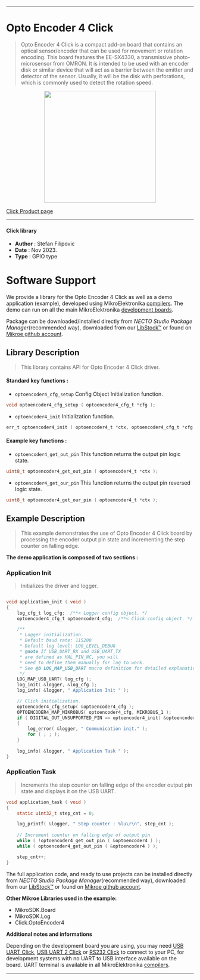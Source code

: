 
---
# Opto Encoder 4 Click

> Opto Encoder 4 Click is a compact add-on board that contains an optical sensor/encoder that can be used for movement or rotation encoding. This board features the EE-SX4330, a transmissive photo-microsensor from OMRON. It is intended to be used with an encoder disk or similar device that will act as a barrier between the emitter and detector of the sensor. Usually, it will be the disk with perforations, which is commonly used to detect the rotation speed.

<p align="center">
  <img src="https://download.mikroe.com/images/click_for_ide/optoencoder4_click.png" height=300px>
</p>

[Click Product page](https://www.mikroe.com/opto-encoder-4-click)

---


#### Click library

- **Author**        : Stefan Filipovic
- **Date**          : Nov 2023.
- **Type**          : GPIO type


# Software Support

We provide a library for the Opto Encoder 4 Click
as well as a demo application (example), developed using MikroElektronika
[compilers](https://www.mikroe.com/necto-studio).
The demo can run on all the main MikroElektronika [development boards](https://www.mikroe.com/development-boards).

Package can be downloaded/installed directly from *NECTO Studio Package Manager*(recommended way), downloaded from our [LibStock&trade;](https://libstock.mikroe.com) or found on [Mikroe github account](https://github.com/MikroElektronika/mikrosdk_click_v2/tree/master/clicks).

## Library Description

> This library contains API for Opto Encoder 4 Click driver.

#### Standard key functions :

- `optoencoder4_cfg_setup` Config Object Initialization function.
```c
void optoencoder4_cfg_setup ( optoencoder4_cfg_t *cfg );
```

- `optoencoder4_init` Initialization function.
```c
err_t optoencoder4_init ( optoencoder4_t *ctx, optoencoder4_cfg_t *cfg );
```

#### Example key functions :

- `optoencoder4_get_out_pin` This function returns the output pin logic state.
```c
uint8_t optoencoder4_get_out_pin ( optoencoder4_t *ctx );
```

- `optoencoder4_get_our_pin` This function returns the output pin reversed logic state.
```c
uint8_t optoencoder4_get_our_pin ( optoencoder4_t *ctx );
```

## Example Description

> This example demonstrates the use of Opto Encoder 4 Click board by processing
the encoder output pin state and incrementing the step counter on falling edge.

**The demo application is composed of two sections :**

### Application Init

> Initializes the driver and logger.

```c

void application_init ( void )
{
    log_cfg_t log_cfg;  /**< Logger config object. */
    optoencoder4_cfg_t optoencoder4_cfg;  /**< Click config object. */

    /** 
     * Logger initialization.
     * Default baud rate: 115200
     * Default log level: LOG_LEVEL_DEBUG
     * @note If USB_UART_RX and USB_UART_TX 
     * are defined as HAL_PIN_NC, you will 
     * need to define them manually for log to work. 
     * See @b LOG_MAP_USB_UART macro definition for detailed explanation.
     */
    LOG_MAP_USB_UART( log_cfg );
    log_init( &logger, &log_cfg );
    log_info( &logger, " Application Init " );

    // Click initialization.
    optoencoder4_cfg_setup( &optoencoder4_cfg );
    OPTOENCODER4_MAP_MIKROBUS( optoencoder4_cfg, MIKROBUS_1 );
    if ( DIGITAL_OUT_UNSUPPORTED_PIN == optoencoder4_init( &optoencoder4, &optoencoder4_cfg ) ) 
    {
        log_error( &logger, " Communication init." );
        for ( ; ; );
    }
    
    log_info( &logger, " Application Task " );
}

```

### Application Task

> Increments the step counter on falling edge of the encoder output pin state and displays it on the USB UART.

```c
void application_task ( void )
{
    static uint32_t step_cnt = 0;

    log_printf( &logger, " Step counter : %lu\r\n", step_cnt );
    
    // Increment counter on falling edge of output pin
    while ( !optoencoder4_get_out_pin ( &optoencoder4 ) );
    while ( optoencoder4_get_out_pin ( &optoencoder4 ) );

    step_cnt++;
}
```

The full application code, and ready to use projects can be installed directly from *NECTO Studio Package Manager*(recommended way), downloaded from our [LibStock&trade;](https://libstock.mikroe.com) or found on [Mikroe github account](https://github.com/MikroElektronika/mikrosdk_click_v2/tree/master/clicks).

**Other Mikroe Libraries used in the example:**

- MikroSDK.Board
- MikroSDK.Log
- Click.OptoEncoder4

**Additional notes and informations**

Depending on the development board you are using, you may need
[USB UART Click](https://www.mikroe.com/usb-uart-click),
[USB UART 2 Click](https://www.mikroe.com/usb-uart-2-click) or
[RS232 Click](https://www.mikroe.com/rs232-click) to connect to your PC, for
development systems with no UART to USB interface available on the board. UART
terminal is available in all MikroElektronika
[compilers](https://shop.mikroe.com/compilers).

---
